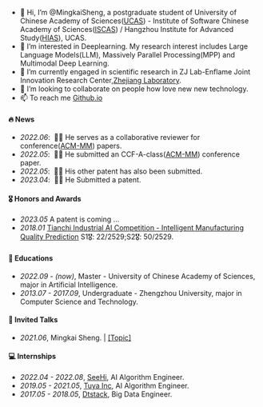 - 👋 Hi, I’m @MingkaiSheng, a postgraduate student of University of Chinese Academy of Sciences([UCAS](https://www.ucas.ac.cn/)) - Institute of Software Chinese Academy of Sciences([ISCAS](http://www.iscas.ac.cn/)) / Hangzhou Institute for Advanced Study([HIAS](http://hias.ucas.ac.cn/)), UCAS.
- 👀 I’m interested in Deeplearning. My research interest includes Large Language Models(LLM), Massively Parallel Processing(MPP) and Multimodal Deep Learning.
- 🌱 I’m currently  engaged in scientific research in ZJ Lab-Enflame Joint Innovation Research Center,[Zhejiang Laboratory](https://www.zhejianglab.com/home).
- 💞️ I’m looking to collaborate on people how love new new technology.
- 📫 To reach me [Github.io](https://shengmingkai.github.io/)

#### 🔥  News
- *2022.06*: &nbsp;🎉🎉 He serves as a collaborative reviewer for conference([ACM-MM](https://dl.acm.org/conference/mm)) papers.
- *2022.05*: &nbsp;🎉🎉 He submitted an CCF-A-class([ACM-MM](https://dl.acm.org/conference/mm)) conference paper.
- *2022.05*: &nbsp;🎉🎉 His other patent has also been submitted.
- *2023.04*: &nbsp;🎉🎉 He Submitted a patent.

#### 🎖 Honors and Awards
- *2023.05* A patent is coming ...
- *2018.01* [Tianchi Industrial AI Competition - Intelligent Manufacturing Quality Prediction](https://tianchi.aliyun.com/competition/entrance/231633/introduction?spm=5176.12281925.0.0.699771379Q6nlV) S1🎖: 22/2529;S2🎖: 50/2529.

#### 📖 Educations
- *2022.09 - (now)*, Master - University of Chinese Academy of Sciences, major in Artificial Intelligence.
- *2013.07 - 2017.09*, Undergraduate - Zhengzhou University, major in Computer Science and Technology.

#### 💬 Invited Talks
- *2021.06*, Mingkai Sheng.  \| [\[Topic\]](https://github.com/mingkaisheng)

#### 💻 Internships
- *2022.04 - 2022.08*, [SeeHi](http://seehi.cn/), AI Algorithm Engineer.
- *2019.05 - 2021.05*, [Tuya Inc](https://www.tuya.com/), AI Algorithm Engineer.
- *2017.05 - 2018.05*, [Dtstack](https://www.dtstack.com/), Big Data Engineer.


<!---
MingkaiSheng/MingkaiSheng is a ✨ special ✨ repository because its `README.md` (this file) appears on your GitHub profile.
You can click the Preview link to take a look at your changes.
--->
